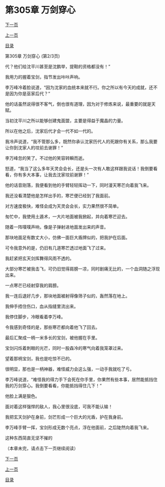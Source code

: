 <h1>第305章    万剑穿心</h1>
            <div><p><a href="./0914_%E7%AC%AC305%E7%AB%A0_%E4%B8%87%E5%89%91%E7%A9%BF%E5%BF%83.md">下一页</a></p><p><a href="./0912_%E7%AC%AC305%E7%AB%A0_%E4%B8%87%E5%89%91%E7%A9%BF%E5%BF%83.md">上一页</a></p><p><a href="../">目录</a></p></div>
            <div><p>第305章    万剑穿心 (第2/3页)</p><p>代？他们给沈平川甚至是沈鹏举，提鞋的资格都没有！“</p><p>我用力的握着宝剑，指节发出咔咔声响。</p><p>李万峰冷着脸说道，“因为沈家的血统本来就不行。你之所以有今天的成就，还不是因为你是巫家后代？“</p><p>他的话虽然说得很不客气，倒也很有道理，因为对于修炼来说，最重要的就是天赋。</p><p>当初沈平川之所以能够创建鬼面盟，主要是得益于魔晶的力量。</p><p>所以在他之后，沈家后代才会一代不如一代的。</p><p>我冷声说道，“我不管那么多，既然你承认沈家历代人的死跟你有关系，那么我要让你到沈家人的坟前去谢罪！“</p><p>李万峰忽的笑了。不过他的笑容转瞬而逝。</p><p>怒道，“我当了这么多年天灵会会长，还是头一次有人敢这样跟我说话！我倒要看看，你有多大本事，让我去沈家坟前谢罪！“</p><p>他的话音刚落，我便看到他的手臂轻轻挥动一下，同时漫天寒芒向着我飞来。</p><p>我还没看清楚他是怎样出手的，寒芒便已经到了我面前。</p><p>对方速度极快，难怪会成为天灵会会长，实力果然很不简单。</p><p>匆忙中，我使用土遁术，一大片地面被我掀起，并向着寒芒迎去。</p><p>随着一阵噗噗声响，像是子弹射进地面发出来的声音。</p><p>那块地面足有数丈大小，仿佛一面巨大盾牌似的，把我护在后面。</p><p>可令我意外的是，仍旧有几道寒芒透过地面飞了过来。</p><p>我赶紧把玄天剑挥舞得风雨不透的。</p><p>大部分寒芒被我击飞，可仍旧觉得肩膀一凉，同时剧痛无比的，一个血洞随之浮现出来。</p><p>一点寒芒已经射穿我的肩膀。</p><p>我一连后退好几步，那块地面被射得像筛子似的，轰然落在地上。</p><p>我伸手捂住伤口，血从指缝里流出来。</p><p>我停住脚步，冷眼看着李万峰。</p><p>令我感到奇怪的是，那些寒芒都向着他飞了回去。</p><p>最后汇聚成一柄一米多长的宝剑，被他握在手里。</p><p>宝剑闪烁着刺眼的光芒，同时一股森冷的寒气向着我笼罩过来。</p><p>望着那柄宝剑，我也是吃惊不已的。</p><p>很明显，那也是一柄神器，难怪威力会这么强，一动手我就吃了亏。</p><p>李万峰说道，“难怪我的得力手下会死在你手里，你果然有些本事，居然能抵挡住我的万剑穿心。我倒要看看，你能抵挡得住几下！“</p><p>他脸上满是狠色。</p><p>面对着这样强悍的敌人，我心里很没底，可我不能认输！</p><p>我把玄天剑护在身前，剑芒形成一个巨大的光盾，护在我身前。</p><p>李万峰手臂一挥，宝剑形成无数个亮点，浮在他面前，之后陡然向着我飞来。</p><p>这种东西简直无坚不摧的</p><p>（本章未完，请点击下一页继续阅读）</p></div>
            <div><p><a href="./0914_%E7%AC%AC305%E7%AB%A0_%E4%B8%87%E5%89%91%E7%A9%BF%E5%BF%83.md">下一页</a></p><p><a href="./0912_%E7%AC%AC305%E7%AB%A0_%E4%B8%87%E5%89%91%E7%A9%BF%E5%BF%83.md">上一页</a></p><p><a href="../">目录</a></p></div>